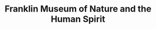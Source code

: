 ---
layout: repo
title: "Franklin Museum of Nature and the Human Spirit"
id: 16401
permalink: repos/16401/
---